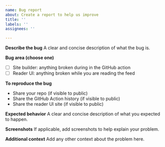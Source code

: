 ```yaml
---
name: Bug report
about: Create a report to help us improve
title: ''
labels: ''
assignees: ''

---
```


**Describe the bug**
A clear and concise description of what the bug is.

**Bug area (choose one)**
- [ ] Site builder: anything broken during in the GitHub action
- [ ] Reader UI: anything broken while you are reading the feed

**To reproduce the bug**
- Share your repo (if visible to public)
- Share the GitHub Action history (if visible to public)
- Share the reader UI site (if visible to public)

**Expected behavior**
A clear and concise description of what you expected to happen.

**Screenshots**
If applicable, add screenshots to help explain your problem.

**Additional context**
Add any other context about the problem here.
